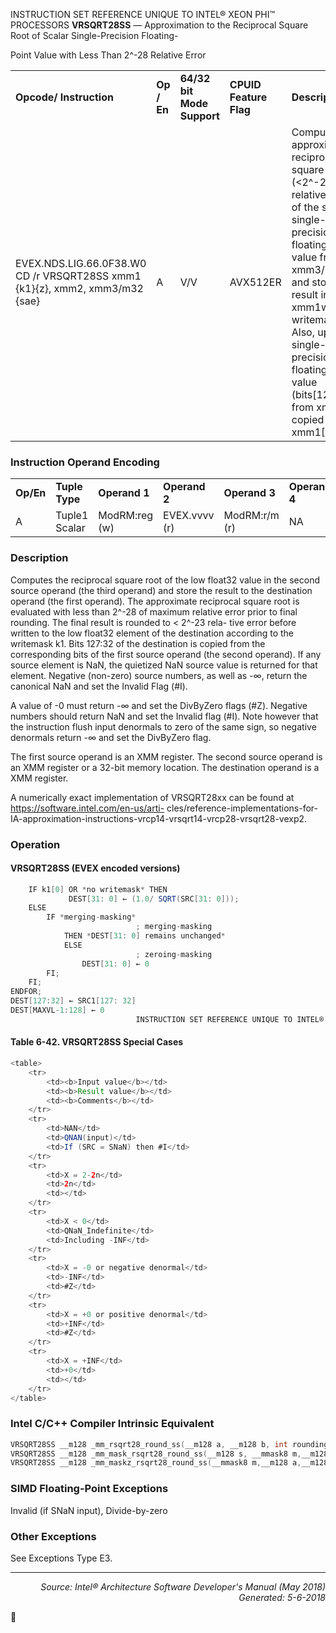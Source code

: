 INSTRUCTION SET REFERENCE UNIQUE TO INTEL® XEON PHI™ PROCESSORS
<b>VRSQRT28SS</b> — Approximation to the Reciprocal Square Root of Scalar Single-Precision Floating-

Point Value with Less Than 2^-28 Relative Error
<table>
	<tr>
		<td><b>Opcode/ Instruction</b></td>
		<td><b>Op / En</b></td>
		<td><b>64/32 bit Mode Support</b></td>
		<td><b>CPUID Feature Flag</b></td>
		<td><b>Description</b></td>
	</tr>
	<tr>
		<td>EVEX.NDS.LIG.66.0F38.W0 CD /r VRSQRT28SS xmm1 {k1}{z}, xmm2, xmm3/m32 {sae}</td>
		<td>A</td>
		<td>V/V</td>
		<td>AVX512ER</td>
		<td>Computes approximate reciprocal square root (<2^-28 relative error) of the scalar single-precision floating-point value from xmm3/m32 and stores result in xmm1with writemask k1. Also, upper 3 single-precision floating-point value (bits[127:32]) from xmm2 is copied to xmm1[127:32].</td>
	</tr>
</table>


### Instruction Operand Encoding
<table>
	<tr>
		<td><b>Op/En</b></td>
		<td><b>Tuple Type</b></td>
		<td><b>Operand 1</b></td>
		<td><b>Operand 2</b></td>
		<td><b>Operand 3</b></td>
		<td><b>Operand 4</b></td>
	</tr>
	<tr>
		<td>A</td>
		<td>Tuple1 Scalar</td>
		<td>ModRM:reg (w)</td>
		<td>EVEX.vvvv (r)</td>
		<td>ModRM:r/m (r)</td>
		<td>NA</td>
	</tr>
</table>


### Description
Computes the reciprocal square root of the low float32 value in the second source operand (the third operand) and
store the result to the destination operand (the first operand). The approximate reciprocal square root is evaluated
with less than 2^-28 of maximum relative error prior to final rounding. The final result is rounded to < 2^-23 rela-
tive error before written to the low float32 element of the destination according to the writemask k1. Bits 127:32 of
the destination is copied from the corresponding bits of the first source operand (the second operand).
If any source element is NaN, the quietized NaN source value is returned for that element. Negative (non-zero)
source numbers, as well as -∞, return the canonical NaN and set the Invalid Flag (\#I).

A value of -0 must return -∞ and set the DivByZero flags (\#Z). Negative numbers should return NaN and set the
Invalid flag (\#I). Note however that the instruction flush input denormals to zero of the same sign, so negative
denormals return -∞ and set the DivByZero flag.

The first source operand is an XMM register. The second source operand is an XMM register or a 32-bit memory
location. The destination operand is a XMM register.

A numerically exact implementation of VRSQRT28xx can be found at https://software.intel.com/en-us/arti-
cles/reference-implementations-for-IA-approximation-instructions-vrcp14-vrsqrt14-vrcp28-vrsqrt28-vexp2.

### Operation


#### VRSQRT28SS (EVEX encoded versions)
```java
    IF k1[0] OR *no writemask* THEN
             DEST[31: 0] ← (1.0/ SQRT(SRC[31: 0]));
    ELSE 
        IF *merging-masking*
                            ; merging-masking
            THEN *DEST[31: 0] remains unchanged*
            ELSE 
                            ; zeroing-masking
                DEST[31: 0] ← 0
        FI;
    FI;
ENDFOR;
DEST[127:32] ← SRC1[127: 32]
DEST[MAXVL-1:128] ← 0
                            INSTRUCTION SET REFERENCE UNIQUE TO INTEL® XEON PHI™ PROCESSORS
```
#### Table 6-42. VRSQRT28SS Special Cases
```java
<table>
	<tr>
		<td><b>Input value</b></td>
		<td><b>Result value</b></td>
		<td><b>Comments</b></td>
	</tr>
	<tr>
		<td>NAN</td>
		<td>QNAN(input)</td>
		<td>If (SRC = SNaN) then #I</td>
	</tr>
	<tr>
		<td>X = 2-2n</td>
		<td>2n</td>
		<td></td>
	</tr>
	<tr>
		<td>X < 0</td>
		<td>QNaN_Indefinite</td>
		<td>Including -INF</td>
	</tr>
	<tr>
		<td>X = -0 or negative denormal</td>
		<td>-INF</td>
		<td>#Z</td>
	</tr>
	<tr>
		<td>X = +0 or positive denormal</td>
		<td>+INF</td>
		<td>#Z</td>
	</tr>
	<tr>
		<td>X = +INF</td>
		<td>+0</td>
		<td></td>
	</tr>
</table>

```
### Intel C/C++ Compiler Intrinsic Equivalent
```c
VRSQRT28SS __m128 _mm_rsqrt28_round_ss(__m128 a, __m128 b, int rounding);
VRSQRT28SS __m128 _mm_mask_rsqrt28_round_ss(__m128 s, __mmask8 m,__m128 a,__m128 b, int rounding);
VRSQRT28SS __m128 _mm_maskz_rsqrt28_round_ss(__mmask8 m,__m128 a,__m128 b, int rounding);
```
### SIMD Floating-Point Exceptions
Invalid (if SNaN input), Divide-by-zero

### Other Exceptions

See Exceptions Type E3.

 --- 
<p align="right"><i>Source: Intel® Architecture Software Developer's Manual (May 2018)<br>Generated: 5-6-2018</i></p>
